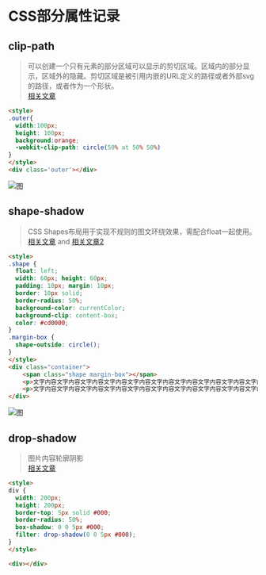 # CSS部分属性记录

## clip-path

> 可以创建一个只有元素的部分区域可以显示的剪切区域。区域内的部分显示，区域外的隐藏。剪切区域是被引用内嵌的URL定义的路径或者外部svg的路径，或者作为一个形状。  
> [相关文章](https://blog.csdn.net/weixin_44116302/article/details/98882841)

```html
<style>
.outer{
  width:100px;
  height: 100px;
  background:orange;
  -webkit-clip-path: circle(50% at 50% 50%)
}
</style>
<div class='outer'></div>
```

![图](https://img-blog.csdnimg.cn/2019081517534818.png)

## shape-shadow

> CSS Shapes布局用于实现不规则的图文环绕效果，需配合float一起使用。
> [相关文章](https://blog.csdn.net/weixin_41192489/article/details/120978607) and [相关文章2](https://blog.csdn.net/cwyp18809/article/details/105097750)

```html
<style>
.shape {
  float: left;
  width: 60px; height: 60px;
  padding: 10px; margin: 10px;
  border: 10px solid;
  border-radius: 50%;
  background-color: currentColor;
  background-clip: content-box;
  color: #cd0000;
}
.margin-box {
  shape-outside: circle();
}
</style>
<div class="container">
    <span class="shape margin-box"></span>
    <p>文字内容文字内容文字内容文字内容文字内容文字内容文字内容文字内容文字内容文字内容文字内容文字内容文字内容文字内容。</p>
    <p>文字内容文字内容文字内容文字内容文字内容文字内容文字内容文字内容文字内容文字内容文字内容文字内容文字内容文字。</p>
</div> 
```

![图](https://img-blog.csdnimg.cn/3eb529d7dcc541adb9f074753262b306.png)

## drop-shadow

> 图片内容轮廓阴影  
> [相关文章](https://www.jb51.net/css/796860.html)

```html
<style>
div {
  width: 200px;
  height: 200px;
  border-top: 5px solid #000;
  border-radius: 50%;
  box-shadow: 0 0 5px #000;
  filter: drop-shadow(0 0 5px #000);
}
</style>

<div></div>
```
